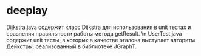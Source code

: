 # deeplay
Dijkstra.java содержит класс Dijkstra для использования в unit тестах и сравнения правильности работы метода getResult. \n
UserTest.java содержит unit тесты, в которых в качестве эталона выступает алгоритм Дейкстры, реализованный в библиотеке JGraphT.
